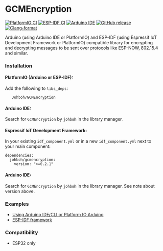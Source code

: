 # GCMEncryption
[![PlatformIO CI](https://github.com/Johboh/GCMEncryption/actions/workflows/platformio.yaml/badge.svg)](https://registry.platformio.org/libraries/johboh/GCMEncryption)
[![ESP-IDF CI](https://github.com/Johboh/GCMEncryption/actions/workflows/espidf.yaml/badge.svg)](https://components.espressif.com/components/johboh/gcmencryption)
[![Arduino IDE](https://github.com/Johboh/GCMEncryption/actions/workflows/arduino_cli.yaml/badge.svg)](https://downloads.arduino.cc/libraries/logs/github.com/Johboh/GCMEncryption/)
[![GitHub release](https://img.shields.io/github/release/Johboh/GCMEncryption.svg)](https://github.com/Johboh/GCMEncryption/releases)
[![Clang-format](https://github.com/Johboh/GCMEncryption/actions/workflows/clang-format.yaml/badge.svg)](https://github.com/Johboh/GCMEncryption)

Arduino (using Arduino IDE or PlatformIO) and ESP-IDF (using Espressif IoT Development Framework or PlatformIO) compatible library for encrypting and decrypting messages to be sent over protocols like ESP-NOW, 802.15.4 and similar.

### Installation
#### PlatformIO (Arduino or ESP-IDF):
Add the following to `libs_deps`:
```
   Johboh/GCMEncryption
```
#### Arduino IDE:
Search for `GCMEncryption` by `johboh` in the library manager.
#### Espressif IoT Development Framework:
In your existing `idf_component.yml` or in a new `idf_component.yml` next to your main component:
```
dependencies:
  johboh/gcmencryption:
    version: ">=0.2.1"
```

#### Arduino IDE:
Search for `GCMEncryption` by `johboh` in the library manager. See note about version above.

### Examples
- [Using Arduino IDE/CLI or Platform IO Arduino](examples/arduino/integration/integration.ino)
- [ESP-IDF framework](examples/espidf/integration/main/main.cpp)

### Compatibility
- ESP32 only
